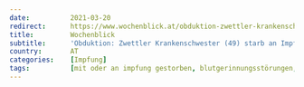 ```yaml
---
date:          2021-03-20
redirect:      https://www.wochenblick.at/obduktion-zwettler-krankenschwester-49-starb-an-impf-hirnthrombose/
title:         Wochenblick
subtitle:      'Obduktion: Zwettler Krankenschwester (49) starb an Impf-Hirnthrombose'
country:       AT
categories:    [Impfung]
tags:          [mit oder an impfung gestorben, blutgerinnungsstörungen, astrazeneca]
---
```

